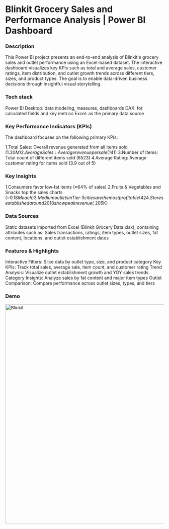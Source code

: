 # Blinkit Grocery Sales and Performance Analysis | Power BI Dashboard

### Description
This Power BI project presents an end-to-end analysis of Blinkit's grocery sales and outlet performance using an Excel-based dataset. The interactive dashboard visualizes key KPIs such as total and average sales, customer ratings, item distribution, and outlet growth trends across different tiers, sizes, and product types. The goal is to enable data-driven business decisions through insightful visual storytelling.

### Tech stack
 Power BI Desktop: data modeling, measures, dashboards
 DAX: for calculated fields and key metrics
 Excel: as the primary data source

### Key Performance Indicators (KPIs)
The dashboard focuses on the following primary KPIs:

1.Total Sales: Overall revenue generated from all items sold ($1.20M)
2.Average Sales: Average revenue per sale ($141)
3.Number of Items: Total count of different items sold (8523)
4.Average Rating: Average customer rating for items sold (3.9 out of 5)

### Key Insights
1.Consumers favor low‑fat items (≈64% of sales)
2.Fruits & Vegetables and Snacks top the sales charts (~$0.18M each)
3.Medium outlets in Tier‑3 cities are the most profitable (42% sales)
4.Stores established around 2018 show peak revenue (~$205K)

### Data Sources
Static datasets imported from Excel (Blinkit Grocery Data.xlsx), containing attributes such as:
 Sales transactions, ratings, item types, outlet sizes, fat content, locations, and outlet establishment dates

### Features & Highlights
Interactive Filters: Slice data by outlet type, size, and product category
Key KPIs: Track total sales, average sale, item count, and customer rating
Trend Analysis: Visualize outlet establishment growth and YOY sales trends
Category Insights: Analyze sales by fat content and major item types
Outlet Comparison: Compare performance across outlet sizes, types, and tiers

### Demo
<img width="1132" height="699" alt="Blinkit " src="https://github.com/user-attachments/assets/916afd07-8399-4411-a3b6-3ef9837ec7c6" />



